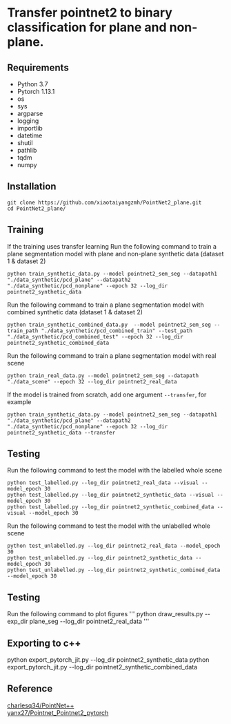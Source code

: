 # Transfer pointnet2 to binary classification for plane and non-plane.

## Requirements
* Python 3.7
* Pytorch 1.13.1
* os
* sys
* argparse
* logging
* importlib
* datetime
* shutil
* pathlib
* tqdm
* numpy

## Installation
```
git clone https://github.com/xiaotaiyangzmh/PointNet2_plane.git
cd PointNet2_plane/
```

## Training
If the training uses transfer learning
Run the following command to train a plane segmentation model with plane and non-plane synthetic data (dataset 1 & dataset 2)
```
python train_synthetic_data.py --model pointnet2_sem_seg --datapath1 "./data_synthetic/pcd_plane" --datapath2 "./data_synthetic/pcd_nonplane" --epoch 32 --log_dir pointnet2_synthetic_data

```
Run the following command to train a plane segmentation model with combined synthetic data (dataset 1 & dataset 2)
```
python train_synthetic_combined_data.py  --model pointnet2_sem_seg --train_path "./data_synthetic/pcd_combined_train" --test_path "./data_synthetic/pcd_combined_test" --epoch 32 --log_dir pointnet2_synthetic_combined_data
```
Run the following command to train a plane segmentation model with real scene
```
python train_real_data.py --model pointnet2_sem_seg --datapath "./data_scene" --epoch 32 --log_dir pointnet2_real_data

```

If the model is trained from scratch, add one argument ```--transfer```, for example
```
python train_synthetic_data.py --model pointnet2_sem_seg --datapath1 "./data_synthetic/pcd_plane" --datapath2 "./data_synthetic/pcd_nonplane" --epoch 32 --log_dir pointnet2_synthetic_data --transfer

```

## Testing
Run the following command to test the model with the labelled whole scene
```
python test_labelled.py --log_dir pointnet2_real_data --visual --model_epoch 30
python test_labelled.py --log_dir pointnet2_synthetic_data --visual --model_epoch 30
python test_labelled.py --log_dir pointnet2_synthetic_combined_data --visual --model_epoch 30
```

Run the following command to test the model with the unlabelled whole scene
```
python test_unlabelled.py --log_dir pointnet2_real_data --model_epoch 30
python test_unlabelled.py --log_dir pointnet2_synthetic_data --model_epoch 30
python test_unlabelled.py --log_dir pointnet2_synthetic_combined_data --model_epoch 30
```

## Testing
Run the following command to plot figures
'''
python draw_results.py --exp_dir plane_seg --log_dir pointnet2_real_data
'''

## Exporting to c++
python export_pytorch_jit.py --log_dir pointnet2_synthetic_data
python export_pytorch_jit.py --log_dir pointnet2_synthetic_combined_data

## Reference
[charlesq34/PointNet++](https://github.com/charlesq34/pointnet2)<br>
[yanx27/Pointnet_Pointnet2_pytorch](https://github.com/yanx27/Pointnet_Pointnet2_pytorch)

